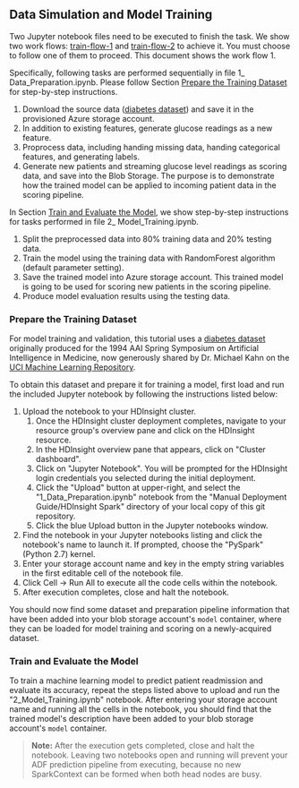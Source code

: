 ## Data Simulation and Model Training


Two Jupyter notebook files need to be executed to finish the task. We show two work flows: [train-flow-1](train-flow-1.md) and [train-flow-2](../AMLworkbench/train-flow-2.md) to achieve it. You must choose to follow one of them to proceed. This document shows the work flow 1.

Specifically, following tasks are performed sequentially in file 1\_ Data\_Preparation.ipynb. Please follow Section [Prepare the Training Dataset](#dataprep) for step-by-step instructions.

1. Download the source data ([diabetes dataset](https://archive.ics.uci.edu/ml/datasets/Diabetes)) and save it in the provisioned Azure storage account.
2. In addition to existing features, generate glucose readings as a new feature.  
3. Proprocess data, including handing missing data, handing categorical features,  and generating labels.
4. Generate new patients and streaming glucose level readings as scoring data, and save into the Blob Storage. The purpose is to demonstrate how the trained model can be applied to incoming patient data in the scoring pipeline.

In Section [Train and Evaluate the Model](#model), we show step-by-step instructions for tasks performed in file 2\_ Model\_Training.ipynb. 

1. Split the preprocessed data into 80% training data and 20% testing data.
2. Train the model using the training data with RandomForest algorithm (default parameter setting).
3. Save the trained model into Azure storage account. This trained model is going to be used for scoring new patients in the scoring pipeline.
4. Produce model evaluation results using the testing data.
 


<a name="dataprep"></a>
### Prepare the Training Dataset
For model training and validation, this tutorial uses a [diabetes dataset](https://archive.ics.uci.edu/ml/datasets/Diabetes) originally produced for the 1994 AAI Spring Symposium on Artificial Intelligence in Medicine, now generously shared by Dr. Michael Kahn on the [UCI Machine Learning Repository](https://archive.ics.uci.edu/ml/).

To obtain this dataset and prepare it for training a model, first load and run the included Jupyter notebook by following the instructions listed below:

1. Upload the notebook to your HDInsight cluster.
   1. Once the HDInsight cluster deployment completes, navigate to your resource group's overview pane and click on the HDInsight resource.
   2. In the HDInsight overview pane that appears, click on "Cluster dashboard".
   3. Click on "Jupyter Notebook". You will be prompted for the HDInsight login credentials you selected during the initial deployment.
   4. Click the "Upload" button at upper-right, and select the "1_Data_Preparation.ipynb" notebook from the "Manual Deployment Guide/HDInsight Spark" directory of your local copy of this git repository.
   5. Click the blue Upload button in the Jupyter notebooks window.
1. Find the notebook in your Jupyter notebooks listing and click the notebook's name to launch it. If prompted, choose the "PySpark" (Python 2.7) kernel.
1. Enter your storage account name and key in the empty string variables in the first editable cell of the notebook file.
1. Click Cell -> Run All to execute all the code cells within the notebook.
1. After execution completes, close and halt the notebook.

You should now find some dataset and preparation pipeline information that have been added into your blob storage account's `model` container, where they can be loaded for model training and scoring on a newly-acquired dataset.

<a name="model"></a>
### Train and Evaluate the Model

To train a machine learning model to predict patient readmission and evaluate its accuracy, repeat the steps listed above to upload and run the "2_Model_Training.ipynb" notebook. After entering your storage account name and running all the cells in the notebook, you should find that the trained model's description have been added to your blob storage account's `model` container.



> **Note:** After the execution gets completed, close and halt the notebook. 
Leaving two notebooks open and running will prevent your ADF prediction pipeline from executing, because no new SparkContext can be formed when both head nodes are busy.